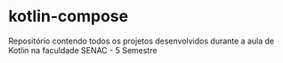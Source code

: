 # kotlin-compose
Repositório contendo todos os projetos desenvolvidos durante a aula de Kotlin na faculdade SENAC - 5 Semestre
